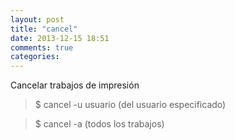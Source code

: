 ```yaml
---
layout: post
title: "cancel"
date: 2013-12-15 18:51
comments: true
categories: 
---
```

Cancelar trabajos de impresión

>$ cancel -u usuario  (del usuario especificado)

>$ cancel -a  (todos los trabajos)

